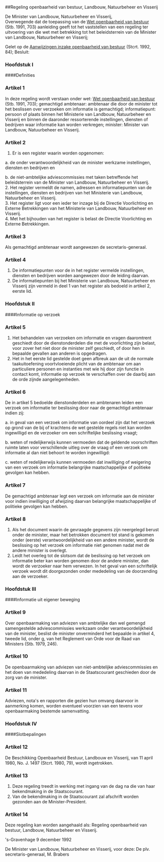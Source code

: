 <meta http-equiv='Content-Type' content='text/html; charset=utf-8' />

##Regeling openbaarheid van bestuur, Landbouw, Natuurbeheer en Visserij

De Minister van Landbouw, Natuurbeheer en Visserij,  
Overwegende dat de toepassing van de [Wet openbaarheid van bestuur](../../../../../../../../../../wet/wet/openbaarheid/van/bestuur/BWBR0005252/README.md) (Stb. 1991, 703) aanleiding geeft tot het vaststellen van een regeling ter uitvoering van die wet met betrekking tot het beleidsterrein van de Minister van Landbouw, Natuurbeheer en Visserij;

Gelet op de [Aanwijzingen inzake openbaarheid van bestuur](../../../../../../../../../../ministeriele-regeling/circulaire/van/8/april/1992/BWBR0005469/README.md) (Stcrt. 1992, 84);
Besluit:     
### Hoofdstuk  I  

####Definities

### Artikel  1  

In deze regeling wordt verstaan onder    wet:   [Wet openbaarheid van bestuur](../../../../../../../../../../wet/wet/openbaarheid/van/bestuur/BWBR0005252/README.md) (Stb. 1991, 703);    gemachtigd ambtenaar:   ambtenaar die door de minister tot het beslissen over verzoeken om informatie is gemachtigd; informatiepunt: persoon of plaats binnen het Ministerie van Landbouw, Natuurbeheer en Visserij en binnen de daaronder ressorterende instellingen, diensten of bedrijven waar informatie kan worden verkregen;    minister:   Minister van Landbouw, Natuurbeheer en Visserij.    

### Artikel  2  

1.  Er is een register waarin worden opgenomen: 

a. de onder verantwoordelijkheid van de minister werkzame instellingen, diensten en bedrijven en 

b. de niet-ambtelijke adviescommissies met taken betreffende het beleidsterrein van de Minister van Landbouw, Natuurbeheer en Visserij.    
2.  Het register vermeldt de namen, adressen en informatiepunten van de instellingen, diensten en bedrijven van het Ministerie van Landbouw, Natuurbeheer en Visserij.   
3.  Het register ligt voor een ieder ter inzage bij de Directie Voorlichting en Externe Betrekkingen van het Ministerie van Landbouw, Natuurbeheer en Visserij.   
4.  Met het bijhouden van het register is belast de Directie Voorlichting en Externe Betrekkingen.  

### Artikel  3  

Als gemachtigd ambtenaar wordt aangewezen de secretaris-generaal. 

### Artikel  4  

1.  De informatiepunten voor de in het register vermelde instellingen, diensten en bedrijven worden aangewezen door de leiding daarvan.   
2.  De informatiepunten bij het Ministerie van Landbouw, Natuurbeheer en Visserij zijn vermeld in deel 1 van het register als bedoeld in artikel 2, eerste lid.  

### Hoofdstuk  II  

####Informatie op verzoek

### Artikel  5  

1.  Het behandelen van verzoeken om informatie en vragen daaromtrent geschiedt door de dienstonderdelen die met de voorlichting zijn belast, voor zover het niet door de minister zelf geschiedt, of door hen in bepaalde gevallen aan anderen is opgedragen.   
2.  Het in het eerste lid gestelde doet geen afbreuk aan de uit de normale taakuitoefening voortvloeiende plicht van de ambtenaar om aan particuliere personen en instanties met wie hij door zijn functie in contact komt, informatie op verzoek te verschaffen over de daarbij aan de orde zijnde aangelegenheden.  

### Artikel  6  

De in artikel 5 bedoelde dienstonderdelen en ambtenaren leiden een verzoek om informatie ter beslissing door naar de gemachtigd ambtenaar indien zij: 

a. in geval van een verzoek om informatie van oordeel zijn dat het verzoek op grond van de bij of krachtens de wet gestelde regels niet kan worden ingewilligd en de verzoeker om een schriftelijke beslissing vraagt; 

b. weten of redelijkerwijs kunnen vermoeden dat de geldende voorschriften ruimte laten voor verschillende uitleg over de vraag of een verzoek om informatie al dan niet behoort te worden ingewilligd: 

c. weten of redelijkerwijs kunnen vermoeden dat inwilliging of weigering van een verzoek om informatie belangrijke maatschappelijke of politieke gevolgen kan hebben.  

### Artikel  7  

De gemachtigd ambtenaar legt een verzoek om informatie aan de minister voor indien inwilliging of afwijzing daarvan belangrijke maatschappelijke of politieke gevolgen kan hebben. 

### Artikel  8  

1.  Als het document waarin de gevraagde gegevens zijn neergelegd berust onder de minister, maar het betrokken document tot stand is gekomen onder (eerste) verantwoordelijkheid van een andere minister, wordt de beslissing op het verzoek om informatie niet genomen nadat met de andere minister is overlegt.   
2.  Leidt het overleg tot de slotsom dat de beslissing op het verzoek om informatie beter kan worden genomen door de andere minister, dan wordt de verzoeker naar hem verwezen. In het geval van een schriftelijk verzoek wordt dit doorgezonden onder mededeling van de doorzending aan de verzoeker.  

### Hoofdstuk  III  

####Informatie uit eigener beweging

### Artikel  9  

Over openbaarmaking van adviezen van ambtelijke dan wel gemengd samengestelde adviescommissies werkzaam onder verantwoordelijkheid van de minister, beslist de minister onverminderd het bepaalde in artikel 4, tweede lid, onder g, van het Reglement van Orde voor de Raad van Ministers (Stb. 1979, 246). 

### Artikel  10  

De openbaarmaking van adviezen van niet-ambtelijke adviescommissies en het doen van mededeling daarvan in de Staatscourant geschieden door de zorg van de minister. 

### Artikel  11  

Adviezen, nota's en rapporten die gezien hun omvang daarvoor in aanmerking komen, worden eventueel voorzien van een tevens voor openbaarmaking bestemde samenvatting. 

### Hoofdstuk  IV  

####Slotbepalingen

### Artikel  12  

De Beschikking Openbaarheid Bestuur, Landbouw en Visserij, van 11 april 1980, No. J. 1497 (Stcrt. 1980, 79), wordt ingetrokken. 

### Artikel  13  

1.  Deze regeling treedt in werking met ingang van de dag na die van haar bekendmaking in de Staatscourant.   
2.  Van de bekendmaking in de Staatscourant zal afschrift worden gezonden aan de Minister-President.  

### Artikel  14  

Deze regeling kan worden aangehaald als: Regeling openbaarheid van bestuur, Landbouw, Natuurbeheer en Visserij. 

's-Gravenhage 
9 december 1992    

De 
Minister van Landbouw, Natuurbeheer en Visserij, voor deze: De 
plv. secretaris-generaal, 
M. Brabers      
